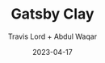 ---
title: Gatsby Clay 
description: Image-centric Gatsby theme for publishers, portfolio, photographers blogs and more.
github: https://github.com/lilxyzz/clay-theme
demo: https://clay-theme.netlify.app
author: Travis Lord + Abdul Waqar
date: 2023-04-17
ssg:
  - Gatsby
gatsby:
  version: 5+
  type: theme
cms:
  - Netlify/Decap CMS pre-configured
github_branch: master
archetype:
  - Publishers
  - Portfolio
  - Photographers
  - Artists
license: MIT
---